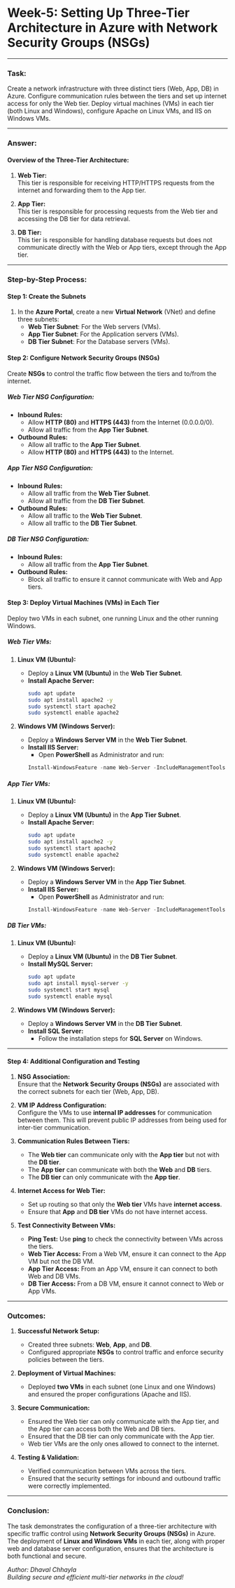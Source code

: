 # **Week-5: Setting Up Three-Tier Architecture in Azure with Network Security Groups (NSGs)**

---

### **Task:**  
Create a network infrastructure with three distinct tiers (Web, App, DB) in Azure. Configure communication rules between the tiers and set up internet access for only the Web tier. Deploy virtual machines (VMs) in each tier (both Linux and Windows), configure Apache on Linux VMs, and IIS on Windows VMs.

---

### **Answer:**  

#### **Overview of the Three-Tier Architecture:**
1. **Web Tier:**  
   This tier is responsible for receiving HTTP/HTTPS requests from the internet and forwarding them to the App tier.
   
2. **App Tier:**  
   This tier is responsible for processing requests from the Web tier and accessing the DB tier for data retrieval.
   
3. **DB Tier:**  
   This tier is responsible for handling database requests but does not communicate directly with the Web or App tiers, except through the App tier.

---

### **Step-by-Step Process:**

#### **Step 1: Create the Subnets**  
1. In the **Azure Portal**, create a new **Virtual Network** (VNet) and define three subnets:
   - **Web Tier Subnet**: For the Web servers (VMs).
   - **App Tier Subnet**: For the Application servers (VMs).
   - **DB Tier Subnet**: For the Database servers (VMs).

#### **Step 2: Configure Network Security Groups (NSGs)**  
Create **NSGs** to control the traffic flow between the tiers and to/from the internet.

##### **Web Tier NSG Configuration:**
- **Inbound Rules:**
  - Allow **HTTP (80)** and **HTTPS (443)** from the Internet (0.0.0.0/0).
  - Allow all traffic from the **App Tier Subnet**.
- **Outbound Rules:**
  - Allow all traffic to the **App Tier Subnet**.
  - Allow **HTTP (80)** and **HTTPS (443)** to the Internet.

##### **App Tier NSG Configuration:**
- **Inbound Rules:**
  - Allow all traffic from the **Web Tier Subnet**.
  - Allow all traffic from the **DB Tier Subnet**.
- **Outbound Rules:**
  - Allow all traffic to the **Web Tier Subnet**.
  - Allow all traffic to the **DB Tier Subnet**.

##### **DB Tier NSG Configuration:**
- **Inbound Rules:**
  - Allow all traffic from the **App Tier Subnet**.
- **Outbound Rules:**
  - Block all traffic to ensure it cannot communicate with Web and App tiers.

#### **Step 3: Deploy Virtual Machines (VMs) in Each Tier**  
Deploy two VMs in each subnet, one running Linux and the other running Windows.

##### **Web Tier VMs:**

1. **Linux VM (Ubuntu):**
   - Deploy a **Linux VM (Ubuntu)** in the **Web Tier Subnet**.
   - **Install Apache Server:**
     ```bash
     sudo apt update
     sudo apt install apache2 -y
     sudo systemctl start apache2
     sudo systemctl enable apache2
     ```

2. **Windows VM (Windows Server):**
   - Deploy a **Windows Server VM** in the **Web Tier Subnet**.
   - **Install IIS Server:**
     - Open **PowerShell** as Administrator and run:
     ```powershell
     Install-WindowsFeature -name Web-Server -IncludeManagementTools
     ```

##### **App Tier VMs:**

1. **Linux VM (Ubuntu):**
   - Deploy a **Linux VM (Ubuntu)** in the **App Tier Subnet**.
   - **Install Apache Server:**
     ```bash
     sudo apt update
     sudo apt install apache2 -y
     sudo systemctl start apache2
     sudo systemctl enable apache2
     ```

2. **Windows VM (Windows Server):**
   - Deploy a **Windows Server VM** in the **App Tier Subnet**.
   - **Install IIS Server:**
     - Open **PowerShell** as Administrator and run:
     ```powershell
     Install-WindowsFeature -name Web-Server -IncludeManagementTools
     ```

##### **DB Tier VMs:**

1. **Linux VM (Ubuntu):**
   - Deploy a **Linux VM (Ubuntu)** in the **DB Tier Subnet**.
   - **Install MySQL Server:**
     ```bash
     sudo apt update
     sudo apt install mysql-server -y
     sudo systemctl start mysql
     sudo systemctl enable mysql
     ```

2. **Windows VM (Windows Server):**
   - Deploy a **Windows Server VM** in the **DB Tier Subnet**.
   - **Install SQL Server:**
     - Follow the installation steps for **SQL Server** on Windows.

---

#### **Step 4: Additional Configuration and Testing**

1. **NSG Association:**  
   Ensure that the **Network Security Groups (NSGs)** are associated with the correct subnets for each tier (Web, App, DB).

2. **VM IP Address Configuration:**  
   Configure the VMs to use **internal IP addresses** for communication between them. This will prevent public IP addresses from being used for inter-tier communication.

3. **Communication Rules Between Tiers:**
   - The **Web tier** can communicate only with the **App tier** but not with the **DB tier**.
   - The **App tier** can communicate with both the **Web** and **DB** tiers.
   - The **DB tier** can only communicate with the **App tier**.

4. **Internet Access for Web Tier:**
   - Set up routing so that only the **Web tier** VMs have **internet access**.
   - Ensure that **App** and **DB tier** VMs do not have internet access.

5. **Test Connectivity Between VMs:**
   - **Ping Test:** Use **ping** to check the connectivity between VMs across the tiers.
   - **Web Tier Access:** From a Web VM, ensure it can connect to the App VM but not the DB VM.
   - **App Tier Access:** From an App VM, ensure it can connect to both Web and DB VMs.
   - **DB Tier Access:** From a DB VM, ensure it cannot connect to Web or App VMs.

---

### **Outcomes:**

1. **Successful Network Setup:**
   - Created three subnets: **Web**, **App**, and **DB**.
   - Configured appropriate **NSGs** to control traffic and enforce security policies between the tiers.

2. **Deployment of Virtual Machines:**
   - Deployed **two VMs** in each subnet (one Linux and one Windows) and ensured the proper configurations (Apache and IIS).

3. **Secure Communication:**
   - Ensured the Web tier can only communicate with the App tier, and the App tier can access both the Web and DB tiers.
   - Ensured that the DB tier can only communicate with the App tier.
   - Web tier VMs are the only ones allowed to connect to the internet.

4. **Testing & Validation:**
   - Verified communication between VMs across the tiers.
   - Ensured that the security settings for inbound and outbound traffic were correctly implemented.

---

### **Conclusion:**
The task demonstrates the configuration of a three-tier architecture with specific traffic control using **Network Security Groups (NSGs)** in Azure. The deployment of **Linux and Windows VMs** in each tier, along with proper web and database server configuration, ensures that the architecture is both functional and secure.

*Author: Dhaval Chhayla*  
*Building secure and efficient multi-tier networks in the cloud!*
